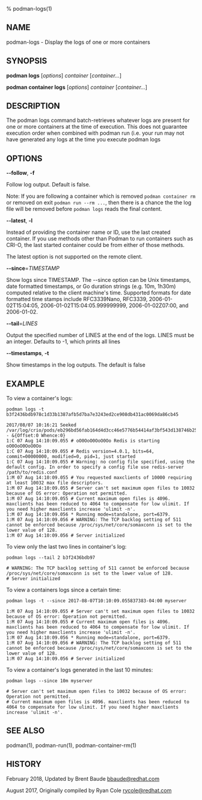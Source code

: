 % podman-logs(1)

## NAME
podman\-logs - Display the logs of one or more containers

## SYNOPSIS
**podman logs** [*options*] *container* [*container...*]

**podman container logs** [*options*] *container* [*container...*]

## DESCRIPTION
The podman logs command batch-retrieves whatever logs are present for one or more containers at the time of execution.
This does not guarantee execution order when combined with podman run (i.e. your run may not have generated
any logs at the time you execute podman logs

## OPTIONS

**--follow**, **-f**

Follow log output.  Default is false.

Note: If you are following a container which is removed `podman container rm`
or removed on exit `podman run --rm ...`, then there is a chance the the log
file will be removed before `podman logs` reads the final content.

**--latest**, **-l**

Instead of providing the container name or ID, use the last created container. If you use methods other than Podman
to run containers such as CRI-O, the last started container could be from either of those methods.

The latest option is not supported on the remote client.

**--since**=*TIMESTAMP*

Show logs since TIMESTAMP. The --since option can be Unix timestamps, date formatted timestamps, or Go duration
strings (e.g. 10m, 1h30m) computed relative to the client machine's time. Supported formats for date formatted
time stamps include RFC3339Nano, RFC3339, 2006-01-02T15:04:05, 2006-01-02T15:04:05.999999999, 2006-01-02Z07:00,
and 2006-01-02.

**--tail**=*LINES*

Output the specified number of LINES at the end of the logs.  LINES must be an integer.  Defaults to -1,
which prints all lines

**--timestamps**, **-t**

Show timestamps in the log outputs.  The default is false

## EXAMPLE

To view a container's logs:
```
podman logs -t b3f2436bdb978c1d33b1387afb5d7ba7e3243ed2ce908db431ac0069da86cb45

2017/08/07 10:16:21 Seeked /var/log/crio/pods/eb296bd56fab164d4d3cc46e5776b54414af3bf543d138746b25832c816b933b/c49f49788da14f776b7aa93fb97a2a71f9912f4e5a3e30397fca7dfe0ee0367b.log - &{Offset:0 Whence:0}
1:C 07 Aug 14:10:09.055 # oO0OoO0OoO0Oo Redis is starting oO0OoO0OoO0Oo
1:C 07 Aug 14:10:09.055 # Redis version=4.0.1, bits=64, commit=00000000, modified=0, pid=1, just started
1:C 07 Aug 14:10:09.055 # Warning: no config file specified, using the default config. In order to specify a config file use redis-server /path/to/redis.conf
1:M 07 Aug 14:10:09.055 # You requested maxclients of 10000 requiring at least 10032 max file descriptors.
1:M 07 Aug 14:10:09.055 # Server can't set maximum open files to 10032 because of OS error: Operation not permitted.
1:M 07 Aug 14:10:09.055 # Current maximum open files is 4096. maxclients has been reduced to 4064 to compensate for low ulimit. If you need higher maxclients increase 'ulimit -n'.
1:M 07 Aug 14:10:09.056 * Running mode=standalone, port=6379.
1:M 07 Aug 14:10:09.056 # WARNING: The TCP backlog setting of 511 cannot be enforced because /proc/sys/net/core/somaxconn is set to the lower value of 128.
1:M 07 Aug 14:10:09.056 # Server initialized
```

To view only the last two lines in container's log:
```
podman logs --tail 2 b3f2436bdb97

# WARNING: The TCP backlog setting of 511 cannot be enforced because /proc/sys/net/core/somaxconn is set to the lower value of 128.
# Server initialized
```

To view a containers logs since a certain time:
```
podman logs -t --since 2017-08-07T10:10:09.055837383-04:00 myserver

1:M 07 Aug 14:10:09.055 # Server can't set maximum open files to 10032 because of OS error: Operation not permitted.
1:M 07 Aug 14:10:09.055 # Current maximum open files is 4096. maxclients has been reduced to 4064 to compensate for low ulimit. If you need higher maxclients increase 'ulimit -n'.
1:M 07 Aug 14:10:09.056 * Running mode=standalone, port=6379.
1:M 07 Aug 14:10:09.056 # WARNING: The TCP backlog setting of 511 cannot be enforced because /proc/sys/net/core/somaxconn is set to the lower value of 128.
1:M 07 Aug 14:10:09.056 # Server initialized
```

To view a container's logs generated in the last 10 minutes:
```
podman logs --since 10m myserver

# Server can't set maximum open files to 10032 because of OS error: Operation not permitted.
# Current maximum open files is 4096. maxclients has been reduced to 4064 to compensate for low ulimit. If you need higher maxclients increase 'ulimit -n'.
```

## SEE ALSO
podman(1), podman-run(1), podman-container-rm(1)

## HISTORY
February 2018, Updated by Brent Baude <bbaude@redhat.com>

August 2017, Originally compiled by Ryan Cole <rycole@redhat.com>
